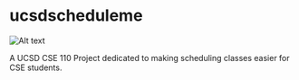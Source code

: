 # ucsdscheduleme
![Alt text](https://travis-ci.org/davidgaster/ucsdscheduleme.svg?branch=master)

A UCSD CSE 110 Project dedicated to making scheduling classes easier for CSE students.
